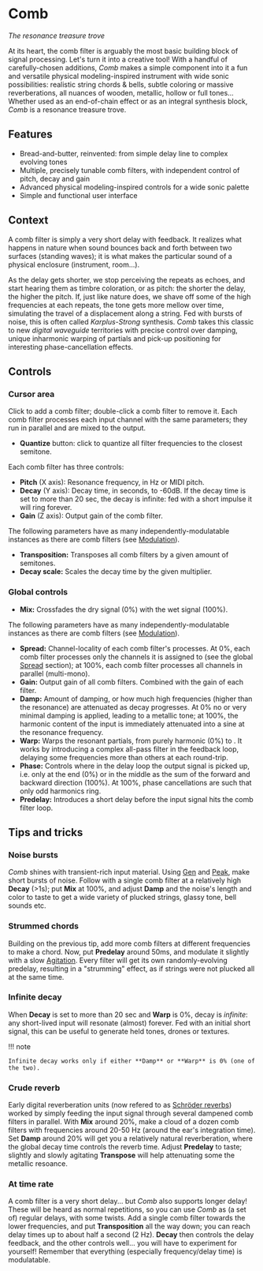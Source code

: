 # Comb

_The resonance treasure trove_

At its heart, the comb filter is arguably the most basic building block of signal processing. Let's
turn it into a creative tool! With a handful of carefully-chosen additions, _Comb_ makes a simple
component into it a fun and versatile physical modeling-inspired instrument with wide sonic
possibilities: realistic string chords & bells, subtle coloring or massive reverberations, all
nuances of wooden, metallic, hollow or full tones... Whether used as an end-of-chain effect or as an
integral synthesis block, _Comb_ is a resonance treasure trove.

## Features

- Bread-and-butter, reinvented: from simple delay line to complex evolving tones
- Multiple, precisely tunable comb filters, with independent control of pitch, decay and gain
- Advanced physical modeling-inspired controls for a wide sonic palette
- Simple and functional user interface

## Context

A comb filter is simply a very short delay with feedback. It realizes what happens in nature when
sound bounces back and forth between two surfaces (standing waves); it is what makes the particular
sound of a physical enclosure (instrument, room...).

As the delay gets shorter, we stop perceiving the repeats as echoes, and start hearing them as
timbre coloration, or as pitch: the shorter the delay, the higher the pitch. If, just like nature
does, we shave off some of the high frequencies at each repeats, the tone gets more mellow over
time, simulating the travel of a displacement along a string. Fed with bursts of noise, this is
often called _Karplus-Strong_ synthesis. _Comb_ takes this classic to new _digital waveguide_
territories with precise control over damping, unique inharmonic warping of partials and pick-up
positioning for interesting phase-cancellation effects.

## Controls

### Cursor area

Click to add a comb filter; double-click a comb filter to remove it. Each comb filter
processes each input channel with the same parameters; they run in parallel and are mixed to the
output.

- **Quantize** button: click to quantize all filter frequencies to the closest semitone.

Each comb filter has three controls:

- **Pitch** (X axis): Resonance frequency, in Hz or MIDI pitch.
- **Decay** (Y axis): Decay time, in seconds, to -60dB. If the decay time is set to more
  than 20 sec, the decay is infinite: fed with a short impulse it will ring forever.
- **Gain** (Z axis): Output gain of the comb filter.

The following parameters have as many independently-modulatable instances as there are comb filters
  (see [Modulation](../atelier/modulation.md)).

- **Transposition:** Transposes all comb filters by a given amount of semitones.
- **Decay scale:** Scales the decay time by the given multiplier.

### Global controls

- **Mix:** Crossfades the dry signal (0%) with the wet signal (100%).

The following parameters have as many independently-modulatable instances as there are comb filters
  (see [Modulation](../atelier/modulation.md)).

- **Spread:** Channel-locality of each comb filter's processes. At 0%, each comb filter processes
  only the channels it is assigned to (see the global [Spread](../atelier/multichannel.md#spread)
  section); at 100%, each comb filter processes all channels in parallel (multi-mono).
- **Gain:** Output gain of all comb filters. Combined with the gain of each filter.
- **Damp:** Amount of damping, or how much high frequencies (higher than the resonance) are
  attenuated as decay progresses. At 0% no or very minimal damping is applied, leading to a metallic
  tone; at 100%, the harmonic content of the input is immediately attenuated into a sine at the
  resonance frequency.
- **Warp:** Warps the resonant partials, from purely harmonic (0%) to . It works by introducing a
  complex all-pass filter in the feedback loop, delaying some frequencies more than others at each
  round-trip.
- **Phase:** Controls where in the delay loop the output signal is picked up, i.e. only at the end
  (0%) or in the middle as the sum of the forward and backward direction (100%). At 100%, phase
  cancellations are such that only odd harmonics ring.
- **Predelay:** Introduces a short delay before the input signal hits the comb filter loop.

## Tips and tricks

### Noise bursts

_Comb_ shines with transient-rich input material. Using [Gen](gen.md) and [Peak](peak.md), make
short bursts of noise. Follow with a single comb filter at a relatively high **Decay** (>1s); put
**Mix** at 100%, and adjust **Damp** and the noise's length and color to taste to get a wide variety
of plucked strings, glassy tone, bell sounds etc.

### Strummed chords

Building on the previous tip, add more comb filters at different frequencies to make a chord. Now,
put **Predelay** around 50ms, and modulate it slightly with a slow [Agitation](agitation.md). Every
filter will get its own randomly-evolving predelay, resulting in a "strumming" effect, as if strings
were not plucked all at the same time.

### Infinite decay

When **Decay** is set to more than 20 sec and **Warp** is 0%, decay is _infinite_: any short-lived
input will resonate (almost) forever. Fed with an initial short signal, this can be useful to
generate held tones, drones or textures.

!!! note

    Infinite decay works only if either **Damp** or **Warp** is 0% (one of the two).

### Crude reverb

Early digital reverberation units (now refered to as [Schröder
reverbs](https://ieeexplore.ieee.org/document/6161610)) worked by simply feeding the input signal
through several dampened comb filters in parallel. With **Mix** around 20%, make a cloud of a dozen
comb filters with frequencies around 20-50 Hz (around the ear's integration time). Set **Damp**
around 20% will get you a relatively natural reverberation, where the global decay time controls the
reverb time. Adjust **Predelay** to taste; slightly and slowly agitating **Transpose** will help
attenuating some the metallic resoance.

### At time rate

A comb filter is a very short delay... but _Comb_ also supports longer delay! These will be heard as
normal repetitions, so you can use _Comb_ as (a set of) regular delays, with some twists. Add a
single comb filter towards the lower frequencies, and put **Transposition** all the way down; you
can reach delay times up to about half a second (2 Hz). **Decay** then controls the delay feedback,
and the other controls well... you will have to experiment for yourself! Remember that everything
(especially frequency/delay time) is modulatable.
